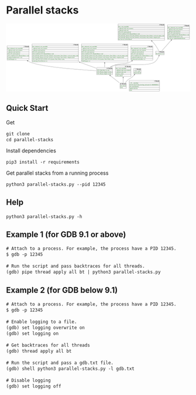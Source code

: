 # Parallel stacks

![Tray Menu](graph_example.png)

## Quick Start

Get

    git clone
    cd parallel-stacks

Install dependencies

    pip3 install -r requirements

Get parallel stacks from a running process

    python3 parallel-stacks.py --pid 12345

## Help

    python3 parallel-stacks.py -h

## Example 1 (for GDB 9.1 or above)

    # Attach to a process. For example, the process have a PID 12345.
    $ gdb -p 12345

    # Run the script and pass backtraces for all threads.
    (gdb) pipe thread apply all bt | python3 parallel-stacks.py

## Example 2 (for GDB below 9.1)

    # Attach to a process. For example, the process have a PID 12345.
    $ gdb -p 12345

    # Enable logging to a file.
    (gdb) set logging overwrite on
    (gdb) set logging on

    # Get backtraces for all threads
    (gdb) thread apply all bt

    # Run the script and pass a gdb.txt file.
    (gdb) shell python3 parallel-stacks.py -l gdb.txt

    # Disable logging
    (gdb) set logging off
